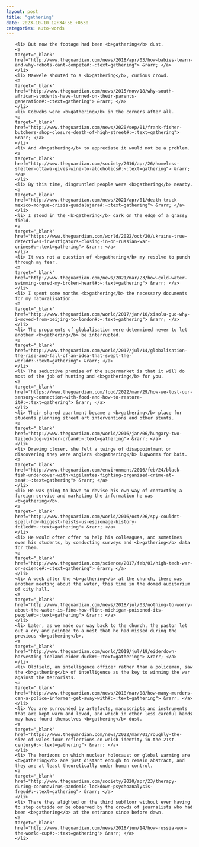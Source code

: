 ```yaml
---
layout: post
title: "gathering"
date: 2023-10-10 12:34:56 +0530
categories: auto-words
---
```

<ol>

    <li> But now the footage had been <b>gathering</b> dust.
    <a 
    target="_blank" 
    href="http://www.theguardian.com/news/2018/apr/03/how-babies-learn-and-why-robots-cant-compete#:~:text=gathering"> &rarr; </a>
    </li>
    <li> Maxwele shouted to a <b>gathering</b>, curious crowd.
    <a 
    target="_blank" 
    href="http://www.theguardian.com/news/2015/nov/18/why-south-african-students-have-turned-on-their-parents-generation#:~:text=gathering"> &rarr; </a>
    </li>
    <li> Cobwebs were <b>gathering</b> in the corners after all.
    <a 
    target="_blank" 
    href="http://www.theguardian.com/news/2020/sep/01/frank-fisher-butchers-shop-closure-death-of-high-street#:~:text=gathering"> &rarr; </a>
    </li>
    <li> And <b>gathering</b> to appreciate it would not be a problem.
    <a 
    target="_blank" 
    href="http://www.theguardian.com/society/2016/apr/26/homeless-shelter-ottawa-gives-wine-to-alcoholics#:~:text=gathering"> &rarr; </a>
    </li>
    <li> By this time, disgruntled people were <b>gathering</b> nearby.
    <a 
    target="_blank" 
    href="http://www.theguardian.com/news/2021/apr/01/death-truck-mexico-morgue-crisis-guadalajara#:~:text=gathering"> &rarr; </a>
    </li>
    <li> I stood in the <b>gathering</b> dark on the edge of a grassy field.
    <a 
    target="_blank" 
    href="https://www.theguardian.com/world/2022/oct/20/ukraine-true-detectives-investigators-closing-in-on-russian-war-crimes#:~:text=gathering"> &rarr; </a>
    </li>
    <li> It was not a question of <b>gathering</b> my resolve to punch through my fear.
    <a 
    target="_blank" 
    href="http://www.theguardian.com/news/2021/mar/23/how-cold-water-swimming-cured-my-broken-heart#:~:text=gathering"> &rarr; </a>
    </li>
    <li> I spent some months <b>gathering</b> the necessary documents for my naturalisation.
    <a 
    target="_blank" 
    href="http://www.theguardian.com/world/2017/jan/10/xiaolu-guo-why-i-moved-from-beijing-to-london#:~:text=gathering"> &rarr; </a>
    </li>
    <li> The proponents of globalisation were determined never to let another <b>gathering</b> be interrupted.
    <a 
    target="_blank" 
    href="http://www.theguardian.com/world/2017/jul/14/globalisation-the-rise-and-fall-of-an-idea-that-swept-the-world#:~:text=gathering"> &rarr; </a>
    </li>
    <li> The seductive promise of the supermarket is that it will do most of the job of hunting and <b>gathering</b> for you.
    <a 
    target="_blank" 
    href="https://www.theguardian.com/food/2022/mar/29/how-we-lost-our-sensory-connection-with-food-and-how-to-restore-it#:~:text=gathering"> &rarr; </a>
    </li>
    <li> Their shared apartment became a <b>gathering</b> place for students planning street art interventions and other stunts.
    <a 
    target="_blank" 
    href="http://www.theguardian.com/world/2016/jan/06/hungary-two-tailed-dog-viktor-orban#:~:text=gathering"> &rarr; </a>
    </li>
    <li> Drawing closer, she felt a twinge of disappointment on discovering they were anglers <b>gathering</b> lugworms for bait.
    <a 
    target="_blank" 
    href="http://www.theguardian.com/environment/2016/feb/24/black-fish-undercover-with-vigilantes-fighting-organised-crime-at-sea#:~:text=gathering"> &rarr; </a>
    </li>
    <li> He was going to have to devise his own way of contacting a foreign service and marketing the information he was <b>gathering</b>.
    <a 
    target="_blank" 
    href="http://www.theguardian.com/world/2016/oct/26/spy-couldnt-spell-how-biggest-heists-us-espionage-history-foiled#:~:text=gathering"> &rarr; </a>
    </li>
    <li> He would often offer to help his colleagues, and sometimes even his students, by conducting surveys and <b>gathering</b> data for them.
    <a 
    target="_blank" 
    href="http://www.theguardian.com/science/2017/feb/01/high-tech-war-on-science#:~:text=gathering"> &rarr; </a>
    </li>
    <li> A week after the <b>gathering</b> at the church, there was another meeting about the water, this time in the domed auditorium of city hall.
    <a 
    target="_blank" 
    href="http://www.theguardian.com/news/2018/jul/03/nothing-to-worry-about-the-water-is-fine-how-flint-michigan-poisoned-its-people#:~:text=gathering"> &rarr; </a>
    </li>
    <li> Later, as we made our way back to the church, the pastor let out a cry and pointed to a nest that he had missed during the previous <b>gathering</b>.
    <a 
    target="_blank" 
    href="http://www.theguardian.com/world/2019/jul/19/eiderdown-harvesting-iceland-eider-duck#:~:text=gathering"> &rarr; </a>
    </li>
    <li> Oldfield, an intelligence officer rather than a policeman, saw the <b>gathering</b> of intelligence as the key to winning the war against the terrorists.
    <a 
    target="_blank" 
    href="http://www.theguardian.com/news/2018/mar/08/how-many-murders-can-a-police-informer-get-away-with#:~:text=gathering"> &rarr; </a>
    </li>
    <li> You are surrounded by artefacts, manuscripts and instruments that are kept warm and loved, and which in other less careful hands may have found themselves <b>gathering</b> dust.
    <a 
    target="_blank" 
    href="https://www.theguardian.com/news/2022/mar/01/roughly-the-size-of-wales-four-reflections-on-welsh-identity-in-the-21st-century#:~:text=gathering"> &rarr; </a>
    </li>
    <li> The horizons on which nuclear holocaust or global warming are <b>gathering</b> are just distant enough to remain abstract, and they are at least theoretically under human control.
    <a 
    target="_blank" 
    href="http://www.theguardian.com/society/2020/apr/23/therapy-during-coronavirus-pandemic-lockdown-psychoanalysis-freud#:~:text=gathering"> &rarr; </a>
    </li>
    <li> There they alighted on the third subfloor without ever having to step outside or be observed by the crowds of journalists who had been <b>gathering</b> at the entrance since before dawn.
    <a 
    target="_blank" 
    href="http://www.theguardian.com/news/2018/jun/14/how-russia-won-the-world-cup#:~:text=gathering"> &rarr; </a>
    </li>